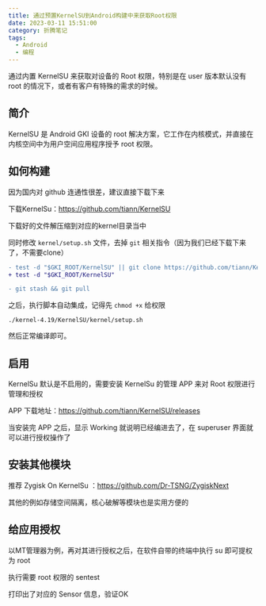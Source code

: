 ```yaml
---
title: 通过预置KernelSU到Android构建中来获取Root权限
date: 2023-03-11 15:51:00
category: 折腾笔记
tags:
  - Android
  - 编程
---
```


通过内置 KernelSU 来获取对设备的 Root 权限，特别是在 user 版本默认没有 root 的情况下，或者有客户有特殊的需求的时候。

## 简介

KernelSU 是 Android GKI 设备的 root 解决方案，它工作在内核模式，并直接在内核空间中为用户空间应用程序授予 root 权限。

## 如何构建

因为国内对 github 连通性很差，建议直接下载下来

下载KernelSu：<https://github.com/tiann/KernelSU>

下载好的文件解压缩到对应的kernel目录当中

同时修改 `kernel/setup.sh` 文件，去掉 `git` 相关指令（因为我们已经下载下来了，不需要clone）

```diff
- test -d "$GKI_ROOT/KernelSU" || git clone https://github.com/tiann/KernelSU
+ test -d "$GKI_ROOT/KernelSU"

- git stash && git pull
```

之后，执行脚本自动集成，记得先 `chmod +x` 给权限

`./kernel-4.19/KernelSU/kernel/setup.sh`

然后正常编译即可。

## 启用

KernelSu 默认是不启用的，需要安装 KernelSu 的管理 APP 来对 Root 权限进行管理和授权

APP 下载地址：<https://github.com/tiann/KernelSU/releases>

当安装完 APP 之后，显示 Working 就说明已经编进去了，在 superuser 界面就可以进行授权操作了

## 安装其他模块

推荐 Zygisk On KernelSu ：<https://github.com/Dr-TSNG/ZygiskNext>

其他的例如存储空间隔离，核心破解等模块也是实用方便的

## 给应用授权

以MT管理器为例，再对其进行授权之后，在软件自带的终端中执行 su 即可提权为 root

执行需要 root 权限的 sentest

打印出了对应的 Sensor 信息，验证OK
